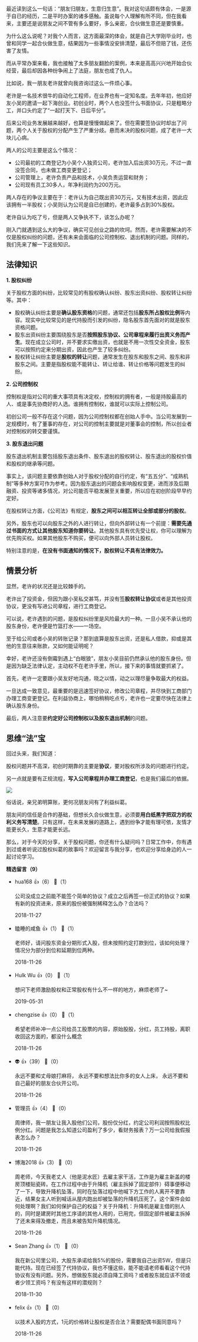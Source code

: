 最近读到这么一句话：“朋友归朋友，生意归生意”。我对这句话颇有体会，一是源于自已的经历，二是平时办案的诸多感触。虽说每个人理解有所不同，但在我看来，主要还是说朋友之间不管有多么要好，多么亲密，合伙做生意还是要慎重。

为什么这么说呢？对我个人而言，这方面最深的体会，就是自己大学刚毕业时，也曾和同学一起合伙做生意，结果因为一些事情没安排清楚，最后不但赔了钱，还伤害了友情。

而从平常办案来看，我也接触了太多朋友翻脸的案例，本来是高高兴兴地开始合伙经营，最后却因各种纷争闹上了法庭，朋友也成了仇人。

比如说，我一朋友老许就曾向我咨询过这么一件烦心事。

老许是一名技术很牛的自动化工程师，在业界也有一定知名度。去年年初，他应好友小吴的邀请一起下海创业。初创业时，两个人也没签什么书面协议，只是粗略分工，并口头约定了“一起打天下、日后平分”。

后来公司业务发展越来越好，也算是慢慢做起来了。但在需要签协议时却出了问题，两个人关于股权的分配产生了严重分歧。悬而未决的股权问题，成了老许一大块儿心病。

两人的公司主要是这么个情况：

- 公司最初的工商登记为小吴个人独资公司，老许加入后出资30万元，不过一直没签合同，也未做工商变更登记；
- 公司管理上，老许负责产品和技术，小吴负责运营和财务；
- 公司现有员工30多人，年净利润约为200万元。

两人存在的争议主要在于：老许认为自己既出资30万元，又有技术出资，因此应该拥有一半股权；小吴则认为公司是自已创建的，老许最多占到30%股权。

老许自认为吃了亏，但是两人又争执不下，该怎么办呢？

刚入门就遇到这么大的争议，确实可见创业之路的坎坷。然而，老许需要解决的不仅是股权纠纷的问题，还有未来会面临的公司控制权、退出机制的问题。同样的，我们先来了解一下这些知识。

## 法律知识

**1. 股权纠纷**

关于股权方面的纠纷，比较常见的有股权确认纠纷、股东出资纠纷、股权转让纠纷等。其中：

- 股权确认纠纷主要是**确认股东资格**的问题，通常还包括**股东所占股权比例**等内容。现实中比较常见的是代持股而引发的纠纷，隐名股东首先面对的就是股东资格问题。
- 股东出资纠纷主要围绕股东是否**按照股东协议、公司章程来履行出资义务而产生**。现在成立公司时，并不要求实缴出资，也就是不用一次性交全资金，股东可以按照约定来分期出资，因此也产生了较多纠纷。
- 股权转让纠纷主要是**股权的转让**问题，通常发生在股东和股东之间、股东和非股东之间。主要是指股权能不能转让、转让给谁、转让价格等问题发生的纠纷。

**2. 公司控制权**

控制权是指对公司的重大事项具有决定权，控制权的拥有者，一般是持股最高的人、或是事先协商好的人选。谁拥有控制权，谁就可以实际上控制公司。

初创公司一般不存在这个问题，因为公司控制权都在创始人手中。当公司发展到一定规模时，有了董事的存在，对公司的控制主要就是对董事会的控制，所以创业者对控制权的转交要谨慎。

**3. 股东退出问题**

股东退出机制主要包括股东退出条件、股东退出的股权转让、股东退出的股权价值和股权的继承等问题。

事实上，该问题主要依靠创始人对于股权分配的自行约定，有“五五分”、“成熟机制”等多种方案可作为参考。因为股东退出的问题会影响股权变更，进而涉及后期融资、投资等诸多情况，对公司能否平稳发展至关重要，所以应在初创阶段早早约定好。

在股权转让方面，《公司法》有规定，**股东之间可以相互转让全部或部分的股权**。

另外，股东也可以向股东之外的人进行转让，但向外部转让有一个前提：**需要先通过书面的方式让其他股东知道你要转让**。其他股东具有优先受让权，你可以理解为优先购买权。如果其他股东不购买，便可以向外部人员转让股权。

特别注意的是，**在没有书面通知的情况下，股权转让不具有法律效力。**

## 情景分析

显然，老许的状况还是比较棘手的。

老许出了投资金，但因为跟小吴私交甚笃，并没有签**股权转让协议**或者是其他投资协议，更没有写进公司章程，进行工商登记。

可以说，老许遇到的问题，是股权纠纷里是风险最大的一种。一旦小吴不承认他的股东身份，老许便是竹篮打水——一场空。

至于给公司或者小吴的转账记录？那到底算是股东出资，还是私人借款，抑或是其他的生意往来账款，又如何能证明呢？

幸好，老许还没有倒霉到遇上“白眼狼”，朋友小吴目前仍然承认他的股东身份。但是因为缺乏法律认定，主动权不在老许手里，所以，接下来的事情就要抓紧了。

首先，老许一定要跟小吴友好地沟通，晓之以情，动之以理尽量争取最大的权益。

一旦达成一致意见，最重要的是迅速签好协议，修改公司章程，并尽快到工商部门办理工商变更登记。在利益协商上，哪怕稍稍吃点亏，老许也一定要尽快在法律上确认股东身份。

最后，两人注意要**约定好公司控制权以及股东退出机制**的问题。

## 思维“法”宝

回过头来，我们知道：

股权问题并不高深，初创时期靠的主要是**协议**，要对股权所涉及的问题进行约定。

另一点就是要有正规流程，**写入公司章程并办理工商登记**，也是我们最后的依据。

![](https://static001.geekbang.org/resource/image/7c/a0/7c2456857f32190cb76ca7a400dffda0.jpg?wh=1142%2A885)

俗话说，亲兄弟明算账，更何况朋友间有了利益纠葛。

朋友间的信任是合作的基础，但想长久合伙做生意，必须要**用白纸黑字把双方的权利义务写清楚**。只有这样，在未来发展的道路上，遇到纷争才能有理可依，友情才能更长久，生意才能更长远。

那么，对于今天的分享，关于股权问题，你还有什么疑问吗？日常工作中，你有遇到过或者听说过股权纠葛的故事吗？欢迎留言与我分享，也欢迎分享给身边的人一起讨论学习。
<div><strong>精选留言（9）</strong></div><ul>
<li><span>hua168</span> 👍（6） 💬（1）<p>公司没成立之前能不能签个简单的协议？成立之后再签一份正式的协议？如果有新的投资进来，原来的股份被强制稀释怎么办？合法吗？</p>2018-11-27</li><br/><li><span>瞌睡的咸鱼</span> 👍（1） 💬（1）<p>老师好，请问股东资金分期形式入股，但未按照约定打款到位，该如何处理？情况分为部分到位和延期到位两种。</p>2018-11-26</li><br/><li><span>Hulk Wu</span> 👍（0） 💬（1）<p>想问下老师激励股权和正常股权有什么不一样的地方，麻烦老师了~</p>2019-05-31</li><br/><li><span>chengzise</span> 👍（0） 💬（1）<p>希望老师补冲一点公司给员工股票的内容，原始股股，分红，员工持股，离职收回这方面的，都没什么概念</p>2018-11-26</li><br/><li><span>👽</span> 👍（39） 💬（0）<p>永远不要和丈母娘打麻将，
永远不要和想法比你多的女人上床，
永远不要和自己最好的朋友合伙开公司。</p>2018-11-26</li><br/><li><span>管理员</span> 👍（4） 💬（0）<p>周律师，我一朋友让我入股他们公司，股份仅分红，约定公司利润按照股权比例分红。问题是我怎么知道公司盈利了多少，看财务报表？万一公司给我假报表怎么办？</p>2018-11-26</li><br/><li><span>博海2018</span> 👍（3） 💬（0）<p>周老师，今天我老丈人（他是泥水匠）去雇主家干活，工作是为雇主新盖的楼房顶楼贴瓷砖。在工作过程中由于升降机（雇主拆掉了固定部件）碍事便移动了一下，导致升降机坠落，同时在坠落过程中他喊下方工作的人离开不要靠近，结果女主人听到喊话从屋内跑出却被坠落的升降机压死了。这个案件会如何处理啊？我们如何保护自己的权益？关于升降机：升降机是雇主借的别人的，同时是建房时其他工序请的其他人用的，已用完，但固定部件被雇主拆掉了还未来得及撤走，而且未被告知升降机情况。</p>2018-11-26</li><br/><li><span>Sean Zhang</span> 👍（1） 💬（0）<p>我在新公司里公司，大股东承诺给我5%的股份，需要我自己出资5W，但是只能代持。现在已经签了代持协议，我也不懂这些，能不能请老师看看这个代持协议有没有问题。另外，想做股东就必须自降工资吗？或者股东就应该不领或者少领工资吗？有没有这样的潜规则？</p>2018-11-30</li><br/><li><span>felix</span> 👍（1） 💬（0）<p>以技术入股的方式，1元的价格转让股权是否合法？需要配偶书面同意吗？</p>2018-11-26</li><br/>
</ul>